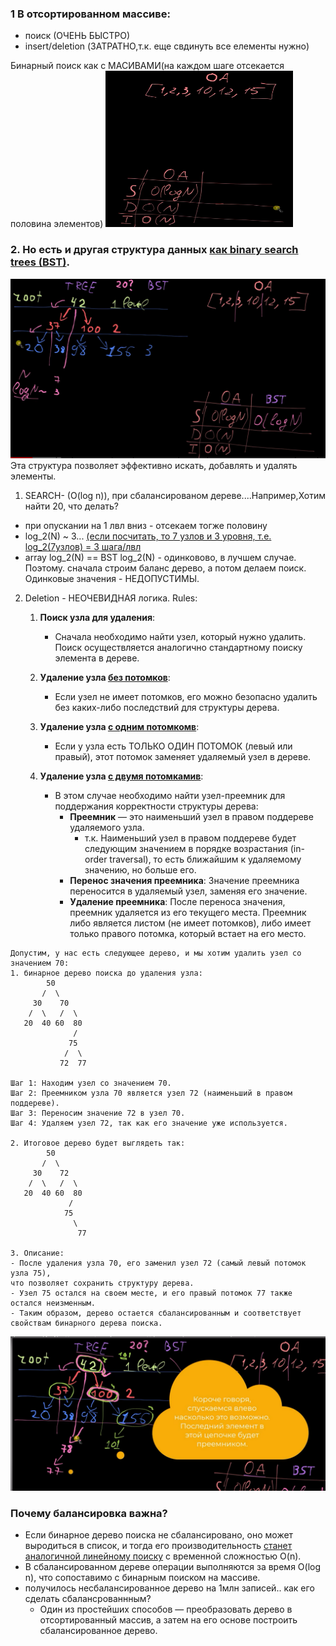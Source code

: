 ### 1 В отсортированном массиве: 
 - поиск (ОЧЕНЬ БЫСТРО)
 - insert/deletion (ЗАТРАТНО,т.к. еще свдинуть все елементы нужно)

Бинарный поиск как с МАСИВАМИ(на каждом шаге отсекается половина элементов)
<img src="imgs/img_7.png" width="300" height="250">

### 2. Но есть и другая структура данных <u>как binary search trees (BST)</u>.

![img.png](imgs/img_8.png)
Эта структура позволяет эффективно искать, добавлять и удалять элементы.
  1.  SEARCH- (O(log n)), при сбалансированом дереве....Например,Хотим найти 20, что делать?
- при опускании на 1 лвл вниз - отcекаем тогже половину
- log_2(N) ~ 3... <u>(если посчитать, то 7 узлов и 3 уровня, т.е. log_2(7узлов) = 3 шага/лвл</u>
- array  log_2(N)  == BST log_2(N)  - одинковово, в лучшем случае. Поэтому. сначала строим баланс дерево,
а потом делаем поиск. Одинковые значения - НЕДОПУСТИМЫ.

2. Deletion - НЕОЧЕВИДНАЯ логика. Rules:
   1. **Поиск узла для удаления**: 
      - Сначала необходимо найти узел, который нужно удалить. Поиск осуществляется аналогично стандартному поиску элемента в дереве.

   2. **Удаление узла <u>без потомков</u>**:
      - Если узел не имеет потомков, его можно безопасно удалить без каких-либо последствий для структуры дерева.

   3. **Удаление узла <u>с одним потомкомв</u>**:
      - Если у узла есть ТОЛЬКО ОДИН ПОТОМОК (левый или правый), этот потомок заменяет удаляемый узел в дереве.

   4. **Удаление узла <u>с двумя потомкамив</u>**:
      - В этом случае необходимо найти узел-преемник для поддержания корректности структуры дерева:
        - **Преемник** — это наименьший узел в правом поддереве удаляемого узла.
          - т.к. Наименьший узел в правом поддереве будет следующим значением в порядке возрастания (in-order traversal), то есть ближайшим к удаляемому значению, но больше его.
        - **Перенос значения преемника**: Значение преемника переносится в удаляемый узел, заменяя его значение.
        - **Удаление преемника**: После переноса значения, преемник удаляется из его текущего места. Преемник либо является листом (не имеет потомков), либо имеет только правого потомка, который встает на его место.


``` 
Допустим, у нас есть следующее дерево, и мы хотим удалить узел со значением 70: 
1. бинарное дерево поиска до удаления узла:
        50
       /  \
     30    70
    /  \   /  \
   20  40 60  80
              /
             75
            /  \
           72  77

Шаг 1: Находим узел со значением 70.
Шаг 2: Преемником узла 70 является узел 72 (наименьший в правом поддереве).
Шаг 3: Переносим значение 72 в узел 70.
Шаг 4: Удаляем узел 72, так как его значение уже используется.

2. Итоговое дерево будет выглядеть так:
        50
       /  \
     30    72
    /  \   /  \
   20  40 60  80
             /
            75
              \
               77
               
3. Описание:
- После удаления узла 70, его заменил узел 72 (самый левый потомок узла 75),
что позволяет сохранить структуру дерева.
- Узел 75 остался на своем месте, и его правый потомок 77 также остался неизменным.
- Таким образом, дерево остается сбалансированным и соответствует
свойствам бинарного дерева поиска.
```
![img.png](imgs/img_10.png)


### Почему балансировка важна?  
- Если бинарное дерево поиска не сбалансировано, оно может выродиться в список, и тогда его производительность <u>станет аналогичной линейному поиску</u> с временной сложностью O(n).
- В сбалансированном дереве операции выполняются за время O(log n), что сопоставимо с бинарным поиском на массиве.
- получилось несбалансированное дерево на 1млн записей.. как его сделать сбалансрованнным?
  - Один из простейших способов — преобразовать дерево в отсортированный массив, а затем на его основе построить сбалансированное дерево. 
